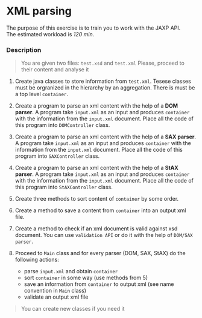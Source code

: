 # XML parsing

The purpose of this exercise is to train you to work with the JAXP API.  
The estimated workload is *120 min*.

### Description

> You are given two files:
`test.xsd` and `test.xml`
Please, proceed to their content and analyse it

1. Create java classes to store information from `test.xml`. Tesese classes must be orgranized in the hierarchy by an aggregation. There is must be a top level `container`.

2. Create a program to parse an xml content with the help of a **DOM parser**. A program take `input.xml` as an input and produces `container` with the information from the `input.xml` document. Place all the code of this program into `DOMController` class.

3. Create a program to parse an xml content with the help of a **SAX parser**. A program take `input.xml` as an input and produces `container` with the information from the `input.xml` document. Place all the code of this program into `SAXController` class.

4. Create a program to parse an xml content with the help of a **StAX parser**. A program take `input.xml` as an input and produces `container` with the information from the `input.xml` document. Place all the code of this program into `StAXController` class.

5. Create three methods to sort content of `container` by some order.

6. Create a method to save a content from `container` into an output xml file. 

7. Create a method to check if an xml document is valid against xsd document. You can use `validation API` or do it with the help of `DOM/SAX parser`.

8. Proceed to `Main` class and for every parser (DOM, SAX, StAX) do the following actions:
    * parse `input.xml` and obtain `container`
    * sort `container` in some way (use methods from 5)
    * save an information from `container` to output xml (see name convention in `Main` class)
    * validate an output xml file

> You can create new classes if you need it